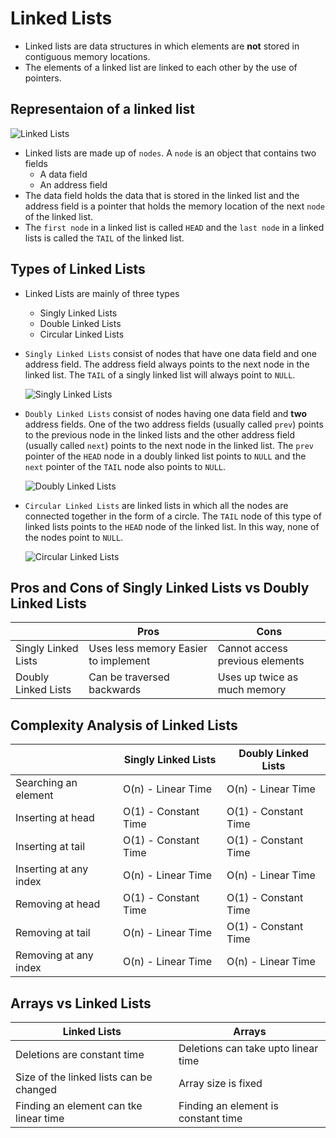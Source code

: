 # Linked Lists

- Linked lists are data structures in which elements are **not** stored in contiguous memory locations.
- The elements of a linked list are linked to each other by the use of pointers.

## Representaion of a linked list

![Linked Lists](https://miro.medium.com/max/2000/1*foYFeuEFVBsEPyKG0Jhd7w.png)

- Linked lists are made up of `nodes`. A `node` is an object that contains two fields
  - A data field
  - An address field
- The data field holds the data that is stored in the linked list and the address field is a pointer that holds the memory location of the next `node` of the linked list.
- The `first node` in a linked list is called `HEAD` and the `last node` in a linked lists is called the `TAIL` of the linked list.

## Types of Linked Lists

- Linked Lists are mainly of three types
  - Singly Linked Lists
  - Double Linked Lists
  - Circular Linked Lists
- `Singly Linked Lists` consist of nodes that have one data field and one address field. The address field always points to the next node in the linked list. The `TAIL` of a singly linked list will always point to `NULL`.

  ![Singly Linked Lists](https://static.javatpoint.com/ds/images/linked-list.png)

- `Doubly Linked Lists` consist of nodes having one data field and **two** address fields. One of the two address fields (usually called `prev`) points to the previous node in the linked lists and the other address field (usually called `next`) points to the next node in the linked list. The `prev` pointer of the `HEAD` node in a doubly linked list points to `NULL` and the `next` pointer of the `TAIL` node also points to `NULL`.

  ![Doubly Linked Lists](https://static.javatpoint.com/ds/images/doubly-linked-list2.png)

- `Circular Linked Lists` are linked lists in which all the nodes are connected together in the form of a circle. The `TAIL` node of this type of linked lists points to the `HEAD` node of the linked list. In this way, none of the nodes point to `NULL`.

  ![Circular Linked Lists](https://media.geeksforgeeks.org/wp-content/uploads/CircularLinkeList.png)

## Pros and Cons of Singly Linked Lists vs Doubly Linked Lists

|                     | Pros                                 | Cons                            |
| ------------------- | ------------------------------------ | ------------------------------- |
| Singly Linked Lists | Uses less memory Easier to implement | Cannot access previous elements |
| Doubly Linked Lists | Can be traversed backwards           | Uses up twice as much memory    |

## Complexity Analysis of Linked Lists

|                        | Singly Linked Lists  | Doubly Linked Lists  |
| ---------------------- | -------------------- | -------------------- |
| Searching an element   | O(n) - Linear Time   | O(n) - Linear Time   |
| Inserting at head      | O(1) - Constant Time | O(1) - Constant Time |
| Inserting at tail      | O(1) - Constant Time | O(1) - Constant Time |
| Inserting at any index | O(n) - Linear Time   | O(n) - Linear Time   |
| Removing at head       | O(1) - Constant Time | O(1) - Constant Time |
| Removing at tail       | O(n) - Linear Time   | O(1) - Constant Time |
| Removing at any index  | O(n) - Linear Time   | O(n) - Linear Time   |

## Arrays vs Linked Lists

| Linked Lists                            | Arrays                              |
| --------------------------------------- | ----------------------------------- |
| Deletions are constant time             | Deletions can take upto linear time |
| Size of the linked lists can be changed | Array size is fixed                 |
| Finding an element can tke linear time  | Finding an element is constant time |
